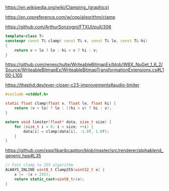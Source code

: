 https://en.wikipedia.org/wiki/Clamping_(graphics)

https://en.cppreference.com/w/cpp/algorithm/clamp

https://github.com/ArthurSonzogni/FTXUI/pull/306

```cpp
template<class T>
constexpr const T& clamp( const T& v, const T& lo, const T& hi)
{
    return v < lo ? lo : hi < v ? hi : v;
}
```

https://github.com/reneschulte/WriteableBitmapEx/blob/WBX_NuGet_1_6_2/Source/WriteableBitmapEx/WriteableBitmapTransformationExtensions.cs#L100-L105

https://thephd.dev/ever-closer-c23-improvements#audio-limiter

```c
#include <stddef.h>

static float clamp(float v, float lo, float hi) {
	return (v < lo) ? lo : ((hi < v) ? hi : v);
}

extern void limiter(float* data, size_t size) {
	for (size_t i = 0; i < size; ++i) {
		data[i] = clamp(data[i], -1.0f, 1.0f);
	}
}
```

https://github.com/xqq/libaribcaption/blob/master/src/renderer/alphablend_generic.hpp#L35

```cpp
// Fast clamp to 255 algorithm
ALWAYS_INLINE uint8_t Clamp255(uint32_t x) {
    x |= -(x > 255);
    return static_cast<uint8_t>(x);
}
```
